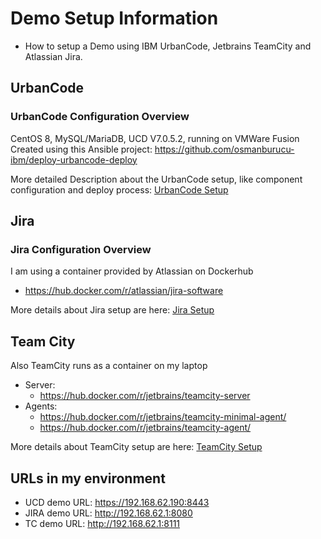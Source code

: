 # Demo Setup Information

* How to setup a Demo using IBM UrbanCode, Jetbrains TeamCity and Atlassian Jira.

## UrbanCode

### UrbanCode Configuration Overview

CentOS 8, MySQL/MariaDB, UCD V7.0.5.2, running on VMWare Fusion
Created using this Ansible project: <https://github.com/osmanburucu-ibm/deploy-urbancode-deploy>

More detailed Description about the UrbanCode setup, like component configuration and deploy process: [UrbanCode Setup](README_UrbanCode-Setup.md)

## Jira

### Jira Configuration Overview

I am using a container provided by Atlassian on Dockerhub

* <https://hub.docker.com/r/atlassian/jira-software>

More details about Jira setup are here: [Jira Setup](README_Jira-Setup.md)

## Team City

Also TeamCity runs as a container on my laptop

* Server:
  * <https://hub.docker.com/r/jetbrains/teamcity-server>
* Agents:
  * <https://hub.docker.com/r/jetbrains/teamcity-minimal-agent/>
  * <https://hub.docker.com/r/jetbrains/teamcity-agent/>

More details about TeamCity setup are here: [TeamCity Setup](README_TeamCity-Setup.md)

## URLs in my environment

* UCD demo URL: <https://192.168.62.190:8443>
* JIRA demo URL: <http://192.168.62.1:8080>
* TC demo URL: <http://192.168.62.1:8111>
